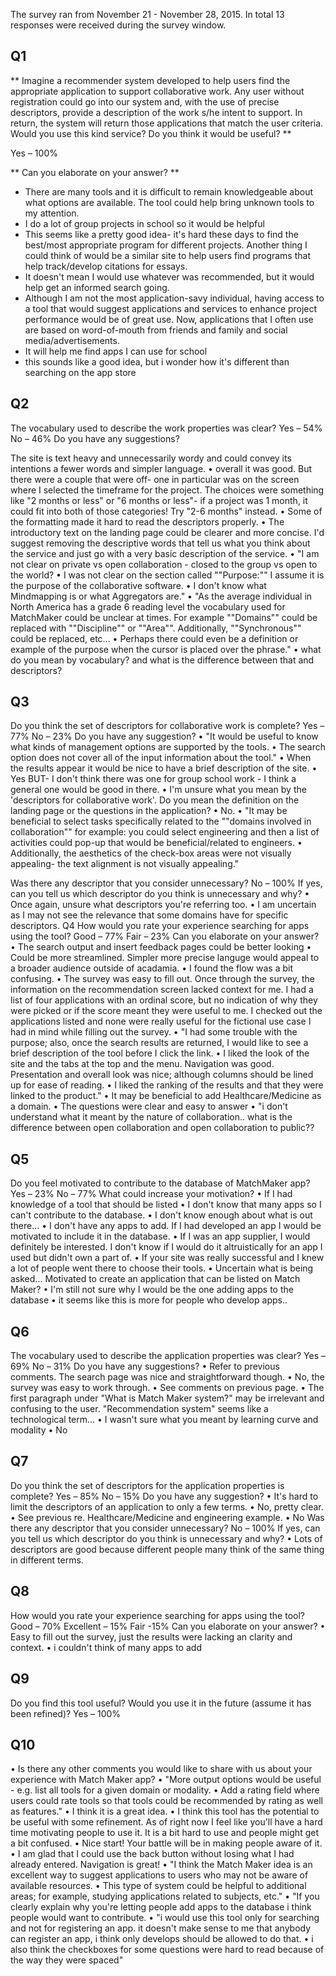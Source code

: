 The survey ran from November 21 - November 28, 2015. In total 13 responses were received during the survey window. 

## Q1
** Imagine a recommender system developed to help users find the appropriate application to support collaborative work. Any user without registration could go into our system and, with the use of precise descriptors, provide a description of the work s/he intent to support. In return, the system will return those applications that match the user criteria. Would you use this kind service? Do you think it would be useful? **

Yes – 100%

** Can you elaborate on your answer? **

*	There are many tools and it is difficult to remain knowledgeable about what options are available.  The tool could help bring unknown tools to my attention.
*	I do a lot of group projects in school so it would be helpful
*	This seems like a pretty good idea- it's hard these days to find the best/most appropriate program for different projects. Another thing I could think of would be a similar site to help users find programs that help track/develop citations for essays.
*	It doesn't mean I would use whatever was recommended, but it would help get an informed search going.
*	Although I am not the most application-savy individual, having access to a tool that would suggest applications and services to enhance project performance would be of great use. Now, applications that I often use are based on word-of-mouth from friends and family and social media/advertisements.
*	It will help me find apps I can use for school
*	this sounds like a good idea, but i wonder how it's different than searching on the app store

## Q2
The vocabulary used to describe the work properties was clear?
Yes – 54%
No – 46%
Do you have any suggestions?

The site is text heavy and unnecessarily wordy and could convey its intentions a fewer words and simpler language.
•	overall it was good. But there were a couple that were off- one in particular was on the screen where I selected the timeframe for the project. The choices were something like "2 months or less" or "6 months or less"- if a project was 1 month, it could fit into both of those categories! Try "2-6 months" instead.
•	Some of the formatting made it hard to read the descriptors properly. 
•	The introductory text on the landing page could be clearer and more concise.  I'd suggest removing the descriptive words that tell us what you think about the service and just go with a very basic description of the service.
•	"I am not clear on private vs open collaboration - closed to the group vs open to the world?
•	I was not clear on the section called ""Purpose:"" I assume it is the purpose of the collaborative software.
•	I don't know what Mindmapping is or what Aggregators are."
•	"As the average individual in North America has a grade 6 reading level the vocabulary used for MatchMaker could be unclear at times. For example ""Domains"" could be replaced with ""Discipline"" or ""Area"". Additionally, ""Synchronous"" could be replaced, etc...
•	Perhaps there could even be a definition or example of the purpose when the cursor is placed over the phrase."
•	what do you mean by vocabulary? and what is the difference between that and descriptors?

## Q3
Do you think the set of descriptors for collaborative work is complete?
Yes – 77%
No – 23%
Do you have any suggestion?
•	"It would be useful to know what kinds of management options are supported by the tools.
•	The search option does not cover all of the input information about the tool."
•	When the results appear it would be nice to have a brief description of the site. 
•	Yes BUT- I don't think there was one for group school work - I think a general one would be good in there. 
•	I'm unsure what you mean by the 'descriptors for collaborative work'.  Do you mean the definition on the landing page or the questions in the application?
•	No.
•	"It may be beneficial to select tasks specifically related to the ""domains involved in collaboration"" for example: you could select engineering and then a list of activities could pop-up that would be beneficial/related to engineers.
•	Additionally, the aesthetics of the check-box areas were not visually appealing- the text alignment is not visually appealing."

Was there any descriptor that you consider unnecessary?
No – 100%
If yes, can you tell us which descriptor do you think is unnecessary and why?
•	Once again, unsure what descriptors you're referring too.
•	I am uncertain as I may not see the relevance that some domains have for specific descriptors.
Q4
How would you rate your experience searching for apps using the tool?
Good – 77%
Fair – 23%
Can you elaborate on your answer?
•	The search output and insert feedback pages could be better looking
•	Could be more streamlined. Simpler more precise languge would appeal to a broader audience outside of acadamia.
•	I found the flow was a bit confusing. 
•	The survey was easy to fill out.  Once through the survey, the information on the recommendation screen lacked context for me.  I had a list of four applications with an ordinal score, but no indication of why they were picked or if the score meant they were useful to me.  I checked out the applications listed and none were really useful for the fictional use case I had in mind while filling out the survey.
•	"I had some trouble with the purpose; also, once the search results are returned, I would like to see a brief description of the tool before I click the link.
•	I liked the look of the site and the tabs at the top and the menu. Navigation was good. Presentation and overall look was nice; although columns should be lined up for ease of reading.
•	I liked the ranking of the results and that they were linked to the product."
•	It may be beneficial to add Healthcare/Medicine as a domain.
•	The questions were clear and easy to answer
•	"i don't understand what it meant by the nature of collaboration.. what is the difference between open collaboration and open collaboration to public??

## Q5
Do you feel motivated to contribute to the database of MatchMaker app?
Yes – 23%
No – 77%
What could increase your motivation?
•	If I had knowledge of a tool that should be listed
•	I don't know that many apps so I can't contribute to the database.
•	I don't know enough about what is out there...
•	I don't have any apps to add. If I had developed an app I would be motivated to include it in the database.
•	If I was an app supplier, I would definitely be interested.  I don't know if I would do it altruistically for an app I used but didn't own a part of.
•	If your site was really successful and I knew a lot of people went there to choose their tools.
•	Uncertain what is being asked... Motivated to create an application that can be listed on Match Maker?
•	I'm still not sure why I would be the one adding apps to the database
•	it seems like this is more for people who develop apps..

## Q6 
The vocabulary used to describe the application properties was clear?
Yes – 69% 
No – 31%
Do you have any suggestions?
•	Refer to previous comments. The search page was nice and straightforward though.
•	No, the survey was easy to work through.
•	See comments on previous page.
•	The first paragraph under "What is Match Maker system?" may be irrelevant and confusing to the user. "Recommendation system" seems like a technological term...
•	I wasn't sure what you meant by learning curve and modality
•	No

## Q7
Do you think the set of descriptors for the application properties is complete?
Yes – 85%
No – 15%
Do you have any suggestion?
•	It's hard to limit the descriptors of an application to only a few terms. 
•	No, pretty clear.
•	See previous re. Healthcare/Medicine and engineering example.
•	No
Was there any descriptor that you consider unnecessary?
No – 100%
If yes, can you tell us which descriptor do you think is unnecessary and why?
•	Lots of descriptors are good because different people many think of the same thing in different terms.

## Q8
How would you rate your experience searching for apps using the tool?
Good – 70%
Excellent – 15%
Fair -15%
Can you elaborate on your answer?
•	Easy to fill out the survey, just the results were lacking an clarity and context.
•	i couldn't think of many apps to add

## Q9
Do you find this tool useful? Would you use it in the future (assume it has been refined)?
Yes – 100%

## Q10
•	Is there any other comments you would like to share with us about your experience with Match Maker app?
•	"More output options would be useful - e.g. list all tools for a given domain or modality.
•	Add a rating field where users could rate tools so that tools could be recommended by rating as well as features."
•	I think it is a great idea.
•	I think this tool has the potential to be useful with some refinement. As of right now I feel like you'll have a hard time motivating people to use it. It is a bit hard to use and people might get a bit confused. 
•	Nice start!  Your battle will be in making people aware of it.
•	I am glad that I could use the back button without losing what I had already entered. Navigation is great!
•	"I think the Match Maker idea is an excellent way to suggest applications to users who may not be aware of available resources.
•	This type of system could be helpful to additional areas; for example, studying applications related to subjects, etc."
•	"If you clearly explain why you're letting people add apps to the database i think people would want to contribute.
•	"i would use this tool only for searching and not for registering an app. it doesn't make sense to me that anybody can register an app, i think only develops should be allowed to do that.
•	i also think the checkboxes for some questions were hard to read because of the way they were spaced"
